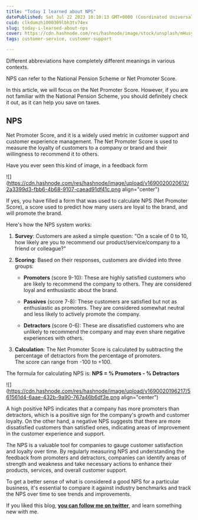 ```yaml
---
title: "Today I learned about NPS"
datePublished: Sat Jul 22 2023 10:10:13 GMT+0000 (Coordinated Universal Time)
cuid: clkdumzh1000309lbh3tv74ex
slug: today-i-learned-about-nps
cover: https://cdn.hashnode.com/res/hashnode/image/stock/unsplash/mHusyBu4bxM/upload/9437d41b6d19a1b020183a8ad49dc3a5.jpeg
tags: customer-service, customer-support

---
```


Different abbreviations have completely different meanings in various contexts.

NPS can refer to the National Pension Scheme or Net Promoter Score.

In this article, we will focus on the Net Promoter Score. However, if you are not familiar with the National Pension Scheme, you should definitely check it out, as it can help you save on taxes.

## NPS

Net Promoter Score, and it is a widely used metric in customer support and customer experience management. The Net Promoter Score is used to measure the loyalty of customers to a company or brand and their willingness to recommend it to others.

Have you ever seen this kind of image, in a feedback form

![](https://cdn.hashnode.com/res/hashnode/image/upload/v1690020020612/2a3399d3-fbb6-4b68-9107-caead91df41c.png align="center")

If yes, you have filled a form that was used to calculate NPS (Net Promoter Score), a score used to predict how many users are loyal to the brand, and will promote the brand.

Here's how the NPS system works:

1. **Survey**: Customers are asked a simple question: "On a scale of 0 to 10, how likely are you to recommend our product/service/company to a friend or colleague?"
    
2. **Scoring**: Based on their responses, customers are divided into three groups:
    
    * **Promoters** (score 9-10): These are highly satisfied customers who are likely to recommend the company to others. They are considered loyal and enthusiastic about the brand.
        
    * **Passives** (score 7-8): These customers are satisfied but not as enthusiastic as promoters. They are considered somewhat neutral and less likely to actively promote the company.
        
    * **Detractors** (score 0-6): These are dissatisfied customers who are unlikely to recommend the company and may even share negative experiences with others.
        
3. **Calculation**: The Net Promoter Score is calculated by subtracting the percentage of detractors from the percentage of promoters.  
    The score can range from -100 to +100.
    

The formula for calculating NPS is: **NPS = % Promoters - % Detractors**

![](https://cdn.hashnode.com/res/hashnode/image/upload/v1690020196217/561561d4-6aae-432b-9a90-767a46b6df3e.png align="center")

A high positive NPS indicates that a company has more promoters than detractors, which is a positive sign for the company's growth and customer loyalty. On the other hand, a negative NPS suggests that there are more dissatisfied customers than satisfied ones, indicating areas of improvement in the customer experience and support.

The NPS is a valuable tool for companies to gauge customer satisfaction and loyalty over time. By regularly measuring NPS and understanding the feedback from promoters and detractors, companies can identify areas of strength and weakness and take necessary actions to enhance their products, services, and overall customer support.

To get a better sense of what is considered a good NPS for a particular business, it's essential to compare it against industry benchmarks and track the NPS over time to see trends and improvements.

If you liked this blog, [**you can follow me on twitter**](https://twitter.com/nkalra0123), and learn something new with me.